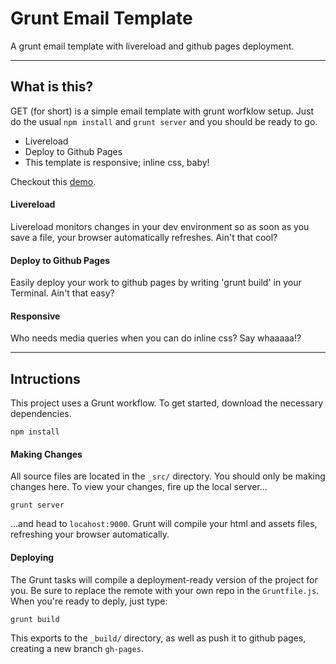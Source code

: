 Grunt Email Template
=========================

A grunt email template with livereload and github pages deployment.

---

## What is this?

GET (for short) is a simple email template with grunt worfklow setup. Just do the usual `npm install` and `grunt server` and you should be ready to go.
* Livereload
* Deploy to Github Pages
* This template is responsive; inline css, baby!

Checkout this [demo](http://jancantor.github.io/grunt-email-template/).

#### Livereload
Livereload monitors changes in your dev environment so as soon as you save a file, your browser automatically refreshes. Ain't that cool?

#### Deploy to Github Pages
Easily deploy your work to github pages by writing 'grunt build' in your Terminal. Ain't that easy?

#### Responsive
Who needs media queries when you can do inline css? Say whaaaaa!?

---

## Intructions

This project uses a Grunt workflow. To get started, download the necessary dependencies.

`npm install`


#### Making Changes
All source files are located in the `_src/` directory. You should only be making changes here.
To view your changes, fire up the local server...

`grunt server`

...and head to `locahost:9000`. Grunt will compile your html and assets files, refreshing your browser automatically.


#### Deploying
The Grunt tasks will compile a deployment-ready version of the project for you.
Be sure to replace the remote with your own repo in the ```Gruntfile.js```. When you're ready to deply, just type:

`grunt build`

This exports to the `_build/` directory, as well as push it to github pages, creating a new branch `gh-pages`.